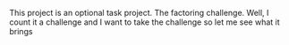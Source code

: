 This project is an optional task project. The factoring challenge. Well, I count it a challenge and I want to take the challenge so let me see what it brings
